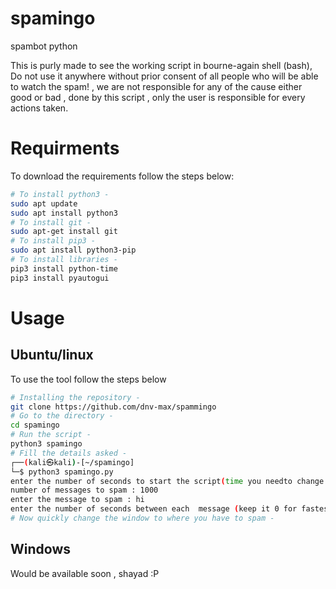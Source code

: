 # spamingo
spambot python
<p>
  This is purly made to see the working script in bourne-again shell (bash), Do not use it anywhere without prior consent of all people who will be able to watch the spam! , we are not responsible for any of the cause either good or bad , done by this script , only the user is responsible for every actions taken.
  </p>
 
<h1>Requirments</h1>
<p>
  To download the requirements follow the steps below:
  </p>
  
```bash
# To install python3 -
sudo apt update
sudo apt install python3
# To install git -
sudo apt-get install git
# To install pip3 -
sudo apt install python3-pip
# To install libraries -
pip3 install python-time
pip3 install pyautogui
```
<h1>Usage</h1>
<h2>Ubuntu/linux</h2>
<p>
  To use the tool follow the steps below
  </p>

```bash
# Installing the repository -
git clone https://github.com/dnv-max/spammingo
# Go to the directory -
cd spamingo
# Run the script -
python3 spamingo
# Fill the details asked -
┌──(kali㉿kali)-[~/spamingo]
└─$ python3 spamingo.py
enter the number of seconds to start the script(time you needto change the window) : 5
number of messages to spam : 1000
enter the message to spam : hi
enter the number of seconds between each  message (keep it 0 for fastest spam)  : 0
# Now quickly change the window to where you have to spam -

```
<h2>Windows</h2>
<p>Would be available soon , shayad :P</p>
